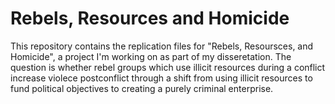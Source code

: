# Rebels, Resources and Homicide

This repository contains the replication files for "Rebels, Resoursces, and Homicide", a project I'm working on as part of my disseretation. 
The question is whether rebel groups which use illicit resources during a conflict increase violece postconflict through a shift from using illicit resources to fund political objectives to creating a purely criminal enterprise.
